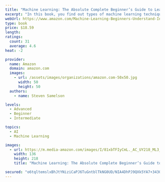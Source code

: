 ```yaml
---
title: "Machine Learning: The Absolute Complete Beginner’s Guide to Learn and Understand Machine Learning From Beginners, Intermediate, Advanced, To Expert Concepts"
excerpt: "In this book, you find out types of machine learning techniques, models, and algorithms that can help achieve results for your company. This data helps each business and technical leaders find out how to use machine learning to anticipate and predict the future."
webUrl: https://www.amazon.com/Machine-Learning-Beginners-Understand-Intermediate-ebook/dp/B07RHG1WGF/
type: book
price: $18.59
length: 
ratings:
  count: 31
  average: 4.6
heat: -2

provider:
  name: Amazon
  domain: amazon.com
  images:
    - url: /assets/images/organizations/amazon.com-50x50.jpg
      width: 50
      height: 50
  authors:
    - name: Steven Samelson

levels:
  - Advanced
  - Beginner
  - Intermediate

topics:
  - AI
  - Machine Learning

images:
  - url: https://m.media-amazon.com/images/I/81xbTFIyCmL._AC_UY218_ML3_.jpg
    width: 136
    height: 218
    title: "Machine Learning: The Absolute Complete Beginner’s Guide to Learn and Understand Machine Learning From Beginners, Intermediate, Advanced, To Expert Concepts"

secured: "o6tqltemslxBhJtYNiziCaPJ6TuGntblTkNG0UD/NIA4DhPJ9QXk5YA7+343OWipA9UNw2b5DJ9sn9AArSLWkhRelEBhaCBttCPO6YcMl2w4ymOiZL2NyI+5OEbnF6M7PjexDhr9BgturhN8fQGpJE6JYOiGpVYjBes1URjP3l/W0YhyivGV4LSQzu3afW3qf7KmHrIWz8nzfPTXJ9RfwYyX4ee70fA2Wnu6y8Hcu3n66vE9rlA3DT+lAshLq3v/ABlRN9pXnKEy/T9Uo0vkiQ==;hprKZ6YwuBqsPd8r+QEaig=="
---
```


